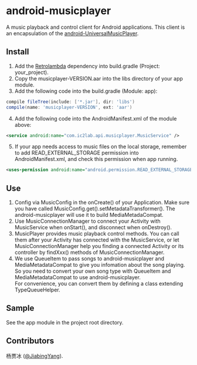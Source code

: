 android-musicplayer
===================

A music playback and control client for Android applications. This client is an encapsulation 
of the [android-UniversalMusicPlayer][1].

Install
--------

1. Add the [Retrolambda][2] dependency into build.gradle (Project: your_project).
2. Copy the musicplayer-VERSION.aar into the libs directory of your app module.
3. Add the following code into the build.gradle (Module: app):
```groovy
compile fileTree(include: ['*.jar'], dir: 'libs')
compile(name: 'musicplayer-VERSION', ext: 'aar')
```
4. Add the following code into the AndroidManifest.xml of the module above:
```xml
<service android:name="com.ic2lab.api.musicplayer.MusicService" />
```
5. If your app needs access to music files on the local storage, remember to add 
READ_EXTERNAL_STORAGE permission into AndroidManifest.xml, and check this permission 
when app running.
```xml
<uses-permission android:name="android.permission.READ_EXTERNAL_STORAGE" />
```


Use
--------

1. Config via MusicConfig in the onCreate() of your Application. Make sure you have called 
MusicConfig.get().setMetadataTransformer(). The android-musicplayer will use it to build 
MediaMetadaCompat.
2. Use MusicConnectionManager to connect your Activity with MusicService when onStart(), and 
disconnect when onDestroy().
3. MusicPlayer provides music playback control methods. You can call them after your Activity 
has connected with the MusicService, or let MusicConnectionManager help you finding a connected 
Activity or its controller by findXxx() methods of MusicConnectionManager.
4. We use QueueItem to pass songs to android-musicplayer and MediaMetadataCompat to give you 
infomation about the song playing. So you need to convert your own song type with QueueItem and 
MediaMetadataCompat to use android-musicplayer.   
For convenience, you can convert them by defining a class extending TypeQueueHelper.


Sample
--------

See the app module in the project root directory.


Contributors
--------

杨贾冰 ([@JiabingYang][3]).


[1]: https://github.com/googlesamples/android-UniversalMusicPlayer
[2]: https://github.com/evant/gradle-retrolambda
[3]: https://github.com/JiabingYang